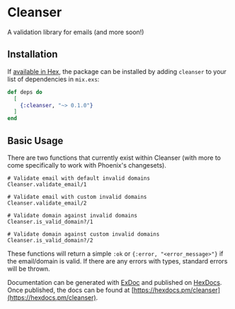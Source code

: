 # Cleanser

A validation library for emails (and more soon!)

## Installation

If [available in Hex](https://hex.pm/docs/publish), the package can be installed
by adding `cleanser` to your list of dependencies in `mix.exs`:

```elixir
def deps do
  [
    {:cleanser, "~> 0.1.0"}
  ]
end
```

## Basic Usage

There are two functions that currently exist within Cleanser (with more to come specifically to work with Phoenix's changesets).

```
# Validate email with default invalid domains
Cleanser.validate_email/1

# Validate email with custom invalid domains
Cleanser.validate_email/2

# Validate domain against invalid domains
Cleanser.is_valid_domain?/1

# Validate domain against custom invalid domains
Cleanser.is_valid_domain?/2
```

These functions will return a simple `:ok` or `{:error, "<error_message>"}` if the email/domain is valid. If there are any errors with types, standard errors will be thrown.

Documentation can be generated with [ExDoc](https://github.com/elixir-lang/ex_doc)
and published on [HexDocs](https://hexdocs.pm). Once published, the docs can
be found at [https://hexdocs.pm/cleanser](https://hexdocs.pm/cleanser).

